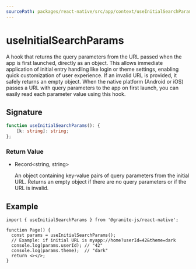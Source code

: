 ```yaml
---
sourcePath: packages/react-native/src/app/context/useInitialSearchParams.tsx
---
```


# useInitialSearchParams

A hook that returns the query parameters from the URL passed when the app is first launched, directly as an object. This allows immediate application of initial entry handling like login or theme settings, enabling quick customization of user experience. If an invalid URL is provided, it safely returns an empty object. When the native platform (Android or iOS) passes a URL with query parameters to the app on first launch, you can easily read each parameter value using this hook.

## Signature

```typescript
function useInitialSearchParams(): {
    [k: string]: string;
};
```

### Return Value

<ul class="post-parameters-ul">
  <li class="post-parameters-li post-parameters-li-root">
    <span class="post-parameters--type">Record&lt;string, string&gt;</span>
    <br />
    <p class="post-parameters--description">An object containing key-value pairs of query parameters from the initial URL. Returns an empty object if there are no query parameters or if the URL is invalid.</p>
  </li>
</ul>

## Example

```tsx
import { useInitialSearchParams } from '@granite-js/react-native';

function Page() {
  const params = useInitialSearchParams();
  // Example: if initial URL is myapp://home?userId=42&theme=dark
  console.log(params.userId); // "42"
  console.log(params.theme);  // "dark"
  return <></>;
}
```